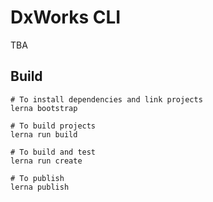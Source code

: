 # DxWorks CLI
TBA

## Build 
```shell
# To install dependencies and link projects
lerna bootstrap

# To build projects
lerna run build

# To build and test
lerna run create

# To publish
lerna publish
```
